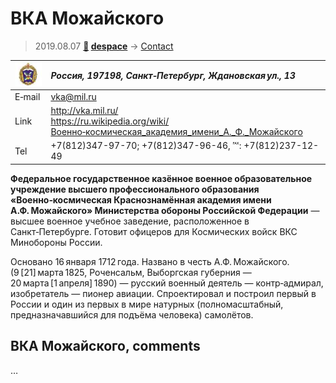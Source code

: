 # ВКА Можайского
> 2019.08.07 **[🚀](../index/index.md) [despace](index.md)** → [Contact](contact.md)

|[![](f/contact/v/vka_mojayskogo_logo1_thumb.jpg)](f/contact/v/vka_mojayskogo_logo1.png)|*Россия, 197198, Санкт‑Петербург, Ждановская ул., 13*|
|:--|:--|
|E‑mail| <vka@mil.ru> |
|Link| <http://vka.mil.ru/><br> <https://ru.wikipedia.org/wiki/Военно‑космическая_академия_имени_А._Ф._Можайского> |
|Tel| +7(812)347-97-70; +7(812)347-96-46, ℻: +7(812)237-12-49 |

**Федеральное государственное казённое военное образовательное учреждение высшего профессионального образования «Военно‑космическая Краснознамённая академия имени А.Ф. Можайского» Министерства обороны Российской Федерации** — высшее военное учебное заведение, расположенное в Санкт‑Петербурге. Готовит офицеров для Космических войск ВКС Минобороны России.

Основано 16 января 1712 года. Названо в честь А.Ф. Можайского. (9 [21] марта 1825, Роченсальм, Выборгская губерния — 20 марта [1 апреля] 1890) — русский военный деятель — контр‑адмирал, изобретатель — пионер авиации. Спроектировал и построил первый в России и один из первых в мире натурных (полномасштабный, предназначавшийся для подъёма человека) самолётов.


<p style="page-break-after:always"> </p>

## ВКА Можайского, comments

…

